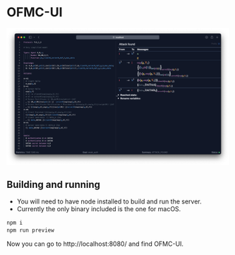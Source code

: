 # OFMC-UI

![](preview.png)

## Building and running

- You will need to have node installed to build and run the server.
- Currently the only binary included is the one for macOS.

```bash
npm i
npm run preview
```

Now you can go to http://localhost:8080/ and find OFMC-UI.
